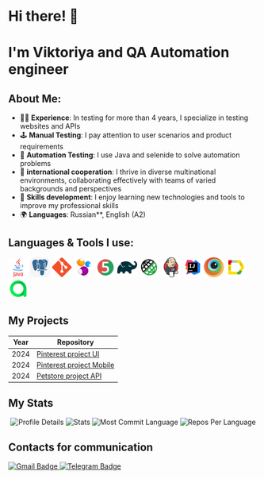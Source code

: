 # Hi there! 👋
# I'm Viktoriya and QA Automation engineer 

## About Me:

- 👩‍💻 **Experience**: In testing for more than 4 years, I specialize in testing websites and APIs
- 🕹️ **Manual Testing**: I pay attention to user scenarios and product requirements
- 🤖 **Automation Testing**: I use Java and selenide to solve automation problems
- 🤝 **international cooperation**: I thrive in diverse multinational environments, collaborating effectively with teams of varied backgrounds and perspectives
- 🌱 **Skills development**: I enjoy learning new technologies and tools to improve my professional skills
- 🌍 **Languages**: Russian**, English (A2)

## Languages & Tools I use:

<img src="icons/java-logo.svg" title="Java" alt="Java" width="40" height="40"/>
<img src="icons/postgreSQL.svg" title="PostgreSQL" alt="PostgreSQL" width="40" height="40"/>
<img src="icons/git-logo.svg" title="Git" alt="Git" width="40" height="40"/>
<img src="icons/selenide-logo.svg" title="Selenide" alt="Selenide" width="40" height="40"/>
<img src="icons/junit5-logo.svg" title="JUnit5" alt="JUnit5" width="40" height="40"/>
<img src="icons/gradle-logo.svg" title="Gradle" alt="Gradle" width="40" height="40"/>
<img src="icons/rest-assured-logo.svg" title="REST Assured" alt="REST Assured" width="40" height="40"/>
<img src="icons/jenkins-logo.svg" title="Jenkins" alt="Jenkins" width="40" height="40"/>
<img src="icons/idea-logo.svg" title="Idea" alt="Idea" width="40" height="40"/>
<img src="icons/browserstack-logo.svg" title="Browserstack" alt="Browserstack" width="40" height="40"/>
<img src="icons/allure-report-logo.svg" title="Allure Report" alt="Allure Report" width="40" height="40"/>
<img src="icons/allure-ee-logo.svg" title="Allure Testops" alt="REST Assured" width="40" height="40"/>

## My Projects
| Year | Repository                                                                       | 
|------|----------------------------------------------------------------------------------|
| 2024 | [Pinterest project UI](https://github.com/viktorinka/pinterest_project_ui) </div>      |
| 2024 | [Pinterest project Mobile](https://github.com/viktorinka/pinterest_project_mobile) |
| 2024 | [Petstore project API](https://github.com/viktorinka/petstore_project_api)   |                                                                                |

## My Stats
<p align="center">
  <img src="https://github-profile-summary-cards.vercel.app/api/cards/profile-details?username=viktorinka&theme=dracula" alt="Profile Details">
  <img src="https://github-profile-summary-cards.vercel.app/api/cards/stats?username=viktorinka&theme=dracula" alt="Stats">
  <img src="https://github-profile-summary-cards.vercel.app/api/cards/most-commit-language?username=viktorinka&theme=dracula" alt="Most Commit Language">
  <img src="https://github-profile-summary-cards.vercel.app/api/cards/repos-per-language?username=viktorinka&theme=dracula" alt="Repos Per Language">
</p>

## Contacts for communication

   <a href="mailto:dzherommo@gmail.com">
    <img src="https://img.shields.io/badge/Gmail-red?style=for-the-badge&logo=gmail&logoColor=white" alt="Gmail Badge"/>
  </a>
  <a href="https://t.me/dzherommo">
    <img src="https://img.shields.io/badge/Telegram-blue?style=for-the-badge&logo=telegram&logoColor=white" alt="Telegram Badge"/>
  </a>

